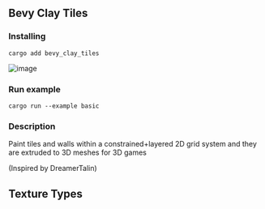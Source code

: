
 ## Bevy Clay Tiles


### Installing
```
cargo add bevy_clay_tiles
```
![image](https://github.com/user-attachments/assets/e8d28fed-02b0-47e1-971e-8198d6ac5dbf)

  


### Run example 

```
cargo run --example basic
```

 
### Description 
 Paint tiles and walls within a constrained+layered 2D grid system and they are extruded to 3D meshes for 3D games 

(Inspired by DreamerTalin)

## Texture Types 
 
 
 

